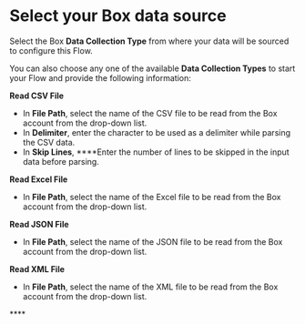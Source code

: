 # Select your Box data source

Select the Box **Data Collection Type** from where your data will be sourced to configure this Flow. 

You can also choose any one of the available **Data Collection Types** to start your Flow and provide the following information:

**Read CSV File**

* In **File Path**, select the name of the CSV file to be read from the Box account from the drop-down list. 
* In **Delimiter**, enter the character to be used as a delimiter while parsing the CSV data.
* In **Skip Lines**, ****Enter the number of lines to be skipped in the input data before parsing. 

**Read Excel File**

* In **File Path**, select the name of the Excel file to be read from the Box account from the drop-down list. 

**Read JSON File**

* In **File Path**, select the name of the JSON file to be read from the Box account from the drop-down list. 

**Read XML File**

* In **File Path**, select the name of the XML file to be read from the Box account from the drop-down list. 

\*\*\*\*



